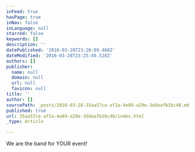 ```yaml
---
inFeed: true
hasPage: true
inNav: false
inLanguage: null
starred: false
keywords: []
description: ''
datePublished: '2016-03-28T23:26:09.468Z'
dateModified: '2016-03-28T23:25:49.528Z'
authors: []
publisher:
  name: null
  domain: null
  url: null
  favicon: null
title: ''
author: []
sourcePath: _posts/2016-03-28-35aa57ce-af2a-4e89-a29e-3ddaafb1bc48.md
published: true
url: 35aa57ce-af2a-4e89-a29e-3ddaafb1bc48/index.html
_type: Article

---
```

We are the band for YOUR event!